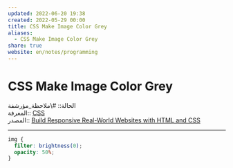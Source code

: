 ```yaml
---  
updated: 2022-06-20 19:38  
created: 2022-05-29 00:00  
title: CSS Make Image Color Grey  
aliases:  
  - CSS Make Image Color Grey  
share: true  
website: en/notes/programming  
---  
```

  
# CSS Make Image Color Grey  
  
الحالة:: #\ملاحظة_مؤرشفة  
المعرفة:: [CSS](CSS)  
المصدر:: [Build Responsive Real-World Websites with HTML and CSS](Build%20Responsive%20Real-World%20Websites%20with%20HTML%20and%20CSS)  
  
---  
  
```css  
img {  
  filter: brightness(0);  
  opacity: 50%;  
}  
```  
